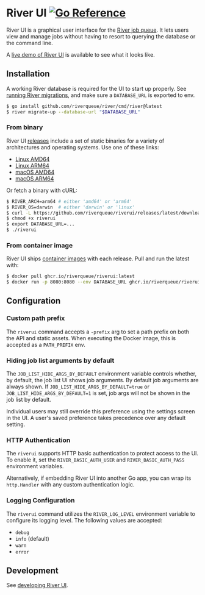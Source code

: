 # River UI [![Go Reference](https://pkg.go.dev/badge/riverqueue.com/riverui.svg)](https://pkg.go.dev/riverqueue.com/riverui)

River UI is a graphical user interface for the [River job queue](https://github.com/riverqueue/river). It lets users view and manage jobs without having to resort to querying the database or the command line.

A [live demo of River UI](https://ui.riverqueue.com) is available to see what it looks like.

## Installation

A working River database is required for the UI to start up properly. See [running River migrations](https://riverqueue.com/docs/migrations), and make sure a `DATABASE_URL` is exported to env.

```sh
$ go install github.com/riverqueue/river/cmd/river@latest
$ river migrate-up --database-url "$DATABASE_URL"
```

### From binary

River UI [releases](https://github.com/riverqueue/riverui/releases) include a set of static binaries for a variety of architectures and operating systems. Use one of these links:

* [Linux AMD64](https://github.com/riverqueue/riverui/releases/latest/download/riverui_linux_amd64.gz)
* [Linux ARM64](https://github.com/riverqueue/riverui/releases/latest/download/riverui_linux_arm64.gz)
* [macOS AMD64](https://github.com/riverqueue/riverui/releases/latest/download/riverui_darwin_amd64.gz)
* [macOS ARM64](https://github.com/riverqueue/riverui/releases/latest/download/riverui_darwin_arm64.gz)

Or fetch a binary with cURL:

```sh
$ RIVER_ARCH=arm64 # either 'amd64' or 'arm64'
$ RIVER_OS=darwin  # either 'darwin' or 'linux'
$ curl -L https://github.com/riverqueue/riverui/releases/latest/download/riverui_${RIVER_OS}_${RIVER_ARCH}.gz | gzip -d > riverui
$ chmod +x riverui
$ export DATABASE_URL=...
$ ./riverui
```

### From container image

River UI ships [container images](https://github.com/riverqueue/riverui/pkgs/container/riverui) with each release. Pull and run the latest with:

```sh
$ docker pull ghcr.io/riverqueue/riverui:latest
$ docker run -p 8080:8080 --env DATABASE_URL ghcr.io/riverqueue/riverui:latest
```

## Configuration

### Custom path prefix

The `riverui` command accepts a `-prefix` arg to set a path prefix on both the API and static assets. When executing the Docker image, this is accepted as a `PATH_PREFIX` env.

### Hiding job list arguments by default

The `JOB_LIST_HIDE_ARGS_BY_DEFAULT` environment variable controls whether, by default, the job list UI shows job arguments. By default job arguments are always shown. If `JOB_LIST_HIDE_ARGS_BY_DEFAULT=true` or `JOB_LIST_HIDE_ARGS_BY_DEFAULT=1` is set, job args will not be shown in the job list by default.

Individual users may still override this preference using the settings screen in the UI. A user's saved preference takes precedence over any default setting.

### HTTP Authentication

The `riverui` supports HTTP basic authentication to protect access to the UI.
To enable it, set the `RIVER_BASIC_AUTH_USER` and `RIVER_BASIC_AUTH_PASS` environment variables.

Alternatively, if embedding River UI into another Go app, you can wrap its `http.Handler` with any custom authentication logic.

### Logging Configuration

The `riverui` command utilizes the `RIVER_LOG_LEVEL` environment variable to configure its logging level. The following values are accepted:

* `debug`
* `info` (default)
* `warn`
* `error`

## Development

See [developing River UI](./development.md).
